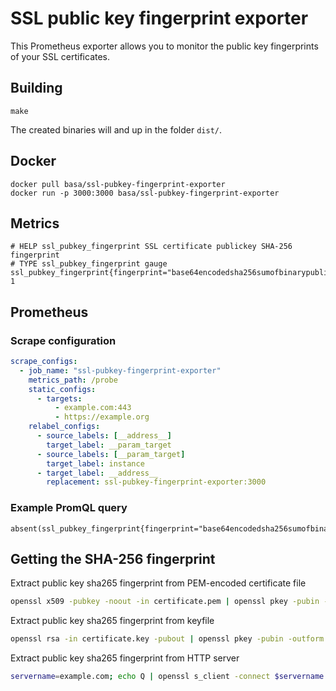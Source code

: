 # SSL public key fingerprint exporter

This Prometheus exporter allows you to monitor the public key fingerprints of
your SSL certificates.

## Building
```
make
```
The created binaries will and up in the folder `dist/`.

## Docker
```
docker pull basa/ssl-pubkey-fingerprint-exporter
docker run -p 3000:3000 basa/ssl-pubkey-fingerprint-exporter
```

## Metrics
```
# HELP ssl_pubkey_fingerprint SSL certificate publickey SHA-256 fingerprint
# TYPE ssl_pubkey_fingerprint gauge
ssl_pubkey_fingerprint{fingerprint="base64encodedsha256sumofbinarypublickey=",target="example.com:443"} 1
```

## Prometheus

### Scrape configuration
```yaml
scrape_configs:
  - job_name: "ssl-pubkey-fingerprint-exporter"
    metrics_path: /probe
    static_configs:
      - targets:
          - example.com:443
          - https://example.org
    relabel_configs:
      - source_labels: [__address__]
        target_label: __param_target
      - source_labels: [__param_target]
        target_label: instance
      - target_label: __address__
        replacement: ssl-pubkey-fingerprint-exporter:3000
```

### Example PromQL query
```
absent(ssl_pubkey_fingerprint{fingerprint="base64encodedsha256sumofbinarypublickey",target="example.com:443"})
```

## Getting the SHA-256 fingerprint

Extract public key sha265 fingerprint from PEM-encoded certificate file
```sh
openssl x509 -pubkey -noout -in certificate.pem | openssl pkey -pubin -outform der | openssl dgst -sha256 -binary | openssl enc -base64
```

Extract public key sha265 fingerprint from keyfile
```sh
openssl rsa -in certificate.key -pubout | openssl pkey -pubin -outform der | openssl dgst -sha256 -binary | openssl enc -base64
```

Extract public key sha265 fingerprint from HTTP server
```sh
servername=example.com; echo Q | openssl s_client -connect $servername:443 -servername $servername | openssl x509 -pubkey -noout | openssl pkey -pubin -outform der | openssl dgst -sha256 -binary | openssl enc -base64
```
